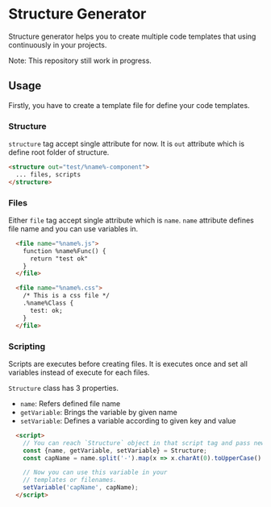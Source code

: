 # Structure Generator

Structure generator helps you to create multiple code templates that using continuously in your projects.

Note: This repository still work in progress.

## Usage

Firstly, you have to create a template file for define your code templates.

### Structure

`structure` tag accept single attribute for now.
It is `out` attribute which is define root folder of structure. 

```html
<structure out="test/%name%-component">
  ... files, scripts
</structure>
```

### Files

Either `file` tag accept single attribute which is `name`.  `name` attribute defines file name and you can use variables in.

```html
  <file name="%name%.js">
    function %name%Func() {
      return "test ok"
    }
  </file>

  <file name="%name%.css">
    /* This is a css file */
    .%name%Class {
      test: ok;
    }
  </file>
```

### Scripting

Scripts are executes before creating files. It is executes once and set all variables instead of execute for each files.

`Structure` class has 3 properties. 
- `name`: Refers defined file name 
- `getVariable`: Brings the variable by given name
- `setVariable`: Defines a variable according to given key and value

```html
  <script>
    // You can reach `Structure` object in that script tag and pass new variables into templates. These variables can use in everywhere of template including filename
    const {name, getVariable, setVariable} = Structure;
    const capName = name.split('-').map(x => x.charAt(0).toUpperCase() + x.slice(1)).join('');

    // Now you can use this variable in your
    // templates or filenames.
    setVariable('capName', capName);
  </script>
```
